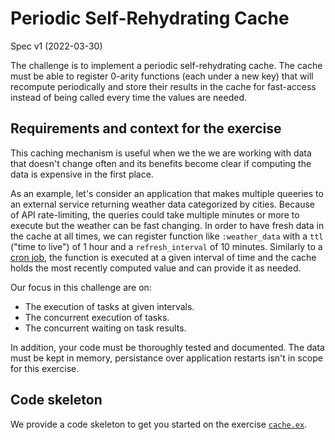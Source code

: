 # Periodic Self-Rehydrating Cache

Spec v1 (2022-03-30)

The challenge is to implement a periodic self-rehydrating cache. The cache must be able to register 0-arity functions (each under a new key) that will recompute periodically and store their results in the cache for fast-access instead of being called every time the values are needed.

## Requirements and context for the exercise

This caching mechanism is useful when we the we are working with data that doesn't change often and its benefits become clear if computing the data is expensive in the first place.

As an example, let's consider an application that makes multiple queeries to an external service returning weather data categorized by cities. Because of API rate-limiting, the queries could take multiple minutes or more to execute but the weather can be fast changing. In order to have fresh data in the cache at all times, we can register function like `:weather_data` with a `ttl` ("time to live") of 1 hour and a `refresh_interval` of 10 minutes. Similarly to a [cron job](https://en.wikipedia.org/wiki/Cron), the function is executed at a given interval of time and the cache holds the most recently computed value and can provide it as needed.

Our focus in this challenge are on:

- The execution of tasks at given intervals.
- The concurrent execution of tasks.
- The concurrent waiting on task results.

In addition, your code must be thoroughly tested and documented. The data must be kept in memory, persistance over application restarts isn't in scope for this exercise.

## Code skeleton

We provide a code skeleton to get you started on the exercise [`cache.ex`](./cache.ex).

